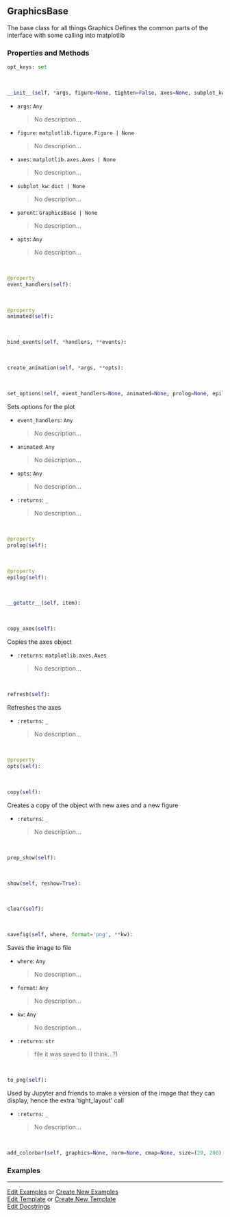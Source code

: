 ## <a id="McUtils.Plots.Graphics.GraphicsBase">GraphicsBase</a>
The base class for all things Graphics
Defines the common parts of the interface with some calling into matplotlib

### Properties and Methods
```python
opt_keys: set
```
<a id="McUtils.Plots.Graphics.GraphicsBase.__init__" class="docs-object-method">&nbsp;</a>
```python
__init__(self, *args, figure=None, tighten=False, axes=None, subplot_kw=None, parent=None, image_size=None, padding=None, aspect_ratio=None, non_interactive=None, mpl_backend=None, theme=None, prop_manager=<class 'McUtils.Plots.Properties.GraphicsPropertyManager'>, theme_manager=<class 'McUtils.Plots.Styling.ThemeManager'>, managed=None, **opts): 
```

- `args`: `Any`
    >No description...
- `figure`: `matplotlib.figure.Figure | None`
    >No description...
- `axes`: `matplotlib.axes.Axes | None`
    >No description...
- `subplot_kw`: `dict | None`
    >No description...
- `parent`: `GraphicsBase | None`
    >No description...
- `opts`: `Any`
    >No description...

<a id="McUtils.Plots.Graphics.GraphicsBase.event_handlers" class="docs-object-method">&nbsp;</a>
```python
@property
event_handlers(self): 
```

<a id="McUtils.Plots.Graphics.GraphicsBase.animated" class="docs-object-method">&nbsp;</a>
```python
@property
animated(self): 
```

<a id="McUtils.Plots.Graphics.GraphicsBase.bind_events" class="docs-object-method">&nbsp;</a>
```python
bind_events(self, *handlers, **events): 
```

<a id="McUtils.Plots.Graphics.GraphicsBase.create_animation" class="docs-object-method">&nbsp;</a>
```python
create_animation(self, *args, **opts): 
```

<a id="McUtils.Plots.Graphics.GraphicsBase.set_options" class="docs-object-method">&nbsp;</a>
```python
set_options(self, event_handlers=None, animated=None, prolog=None, epilog=None, **opts): 
```
Sets options for the plot
- `event_handlers`: `Any`
    >No description...
- `animated`: `Any`
    >No description...
- `opts`: `Any`
    >No description...
- `:returns`: `_`
    >No description...

<a id="McUtils.Plots.Graphics.GraphicsBase.prolog" class="docs-object-method">&nbsp;</a>
```python
@property
prolog(self): 
```

<a id="McUtils.Plots.Graphics.GraphicsBase.epilog" class="docs-object-method">&nbsp;</a>
```python
@property
epilog(self): 
```

<a id="McUtils.Plots.Graphics.GraphicsBase.__getattr__" class="docs-object-method">&nbsp;</a>
```python
__getattr__(self, item): 
```

<a id="McUtils.Plots.Graphics.GraphicsBase.copy_axes" class="docs-object-method">&nbsp;</a>
```python
copy_axes(self): 
```
Copies the axes object
- `:returns`: `matplotlib.axes.Axes`
    >No description...

<a id="McUtils.Plots.Graphics.GraphicsBase.refresh" class="docs-object-method">&nbsp;</a>
```python
refresh(self): 
```
Refreshes the axes
- `:returns`: `_`
    >No description...

<a id="McUtils.Plots.Graphics.GraphicsBase.opts" class="docs-object-method">&nbsp;</a>
```python
@property
opts(self): 
```

<a id="McUtils.Plots.Graphics.GraphicsBase.copy" class="docs-object-method">&nbsp;</a>
```python
copy(self): 
```
Creates a copy of the object with new axes and a new figure
- `:returns`: `_`
    >No description...

<a id="McUtils.Plots.Graphics.GraphicsBase.prep_show" class="docs-object-method">&nbsp;</a>
```python
prep_show(self): 
```

<a id="McUtils.Plots.Graphics.GraphicsBase.show" class="docs-object-method">&nbsp;</a>
```python
show(self, reshow=True): 
```

<a id="McUtils.Plots.Graphics.GraphicsBase.clear" class="docs-object-method">&nbsp;</a>
```python
clear(self): 
```

<a id="McUtils.Plots.Graphics.GraphicsBase.savefig" class="docs-object-method">&nbsp;</a>
```python
savefig(self, where, format='png', **kw): 
```
Saves the image to file
- `where`: `Any`
    >No description...
- `format`: `Any`
    >No description...
- `kw`: `Any`
    >No description...
- `:returns`: `str`
    >file it was saved to (I think...?)

<a id="McUtils.Plots.Graphics.GraphicsBase.to_png" class="docs-object-method">&nbsp;</a>
```python
to_png(self): 
```
Used by Jupyter and friends to make a version of the image that they can display, hence the extra 'tight_layout' call
- `:returns`: `_`
    >No description...

<a id="McUtils.Plots.Graphics.GraphicsBase.add_colorbar" class="docs-object-method">&nbsp;</a>
```python
add_colorbar(self, graphics=None, norm=None, cmap=None, size=(20, 200), tick_padding=40, **kw): 
```

### Examples


___

[Edit Examples](https://github.com/McCoyGroup/References/edit/gh-pages/Documentation/examples/McUtils/Plots/Graphics/GraphicsBase.md) or 
[Create New Examples](https://github.com/McCoyGroup/References/new/gh-pages/?filename=Documentation/examples/McUtils/Plots/Graphics/GraphicsBase.md) <br/>
[Edit Template](https://github.com/McCoyGroup/References/edit/gh-pages/Documentation/templates/McUtils/Plots/Graphics/GraphicsBase.md) or 
[Create New Template](https://github.com/McCoyGroup/References/new/gh-pages/?filename=Documentation/templates/McUtils/Plots/Graphics/GraphicsBase.md) <br/>
[Edit Docstrings](https://github.com/McCoyGroup/McUtils/edit/master/Plots/Graphics.py?message=Update%20Docs)